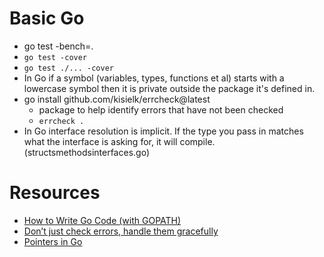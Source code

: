# Basic Go

-   go test -bench=.
-   `go test -cover`
-   `go test ./... -cover`
-   In Go if a symbol (variables, types, functions et al) starts with a lowercase symbol then it is private outside the package it's defined in.
-   go install github.com/kisielk/errcheck@latest
    -   package to help identify errors that have not been checked
    -   `errcheck .`
-   In Go interface resolution is implicit. If the type you pass in matches what the interface is asking for, it will compile. (structsmethodsinterfaces.go)

# Resources

-   [How to Write Go Code (with GOPATH)](https://go.dev/doc/gopath_code)
-   [Don’t just check errors, handle them gracefully](https://dave.cheney.net/2016/04/27/dont-just-check-errors-handle-them-gracefully)
-   [Pointers in Go](https://www.golang-book.com/books/intro/8)
